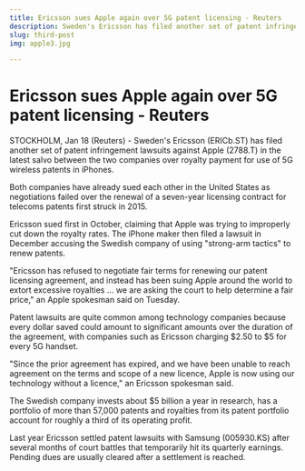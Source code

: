 ```yaml
---
title: Ericsson sues Apple again over 5G patent licensing - Reuters
description: Sweden's Ericsson has filed another set of patent infringement lawsuits against Apple in the la…
slug: third-post
img: apple3.jpg

---
```


# Ericsson sues Apple again over 5G patent licensing - Reuters



STOCKHOLM, Jan 18 (Reuters) - Sweden's Ericsson (ERICb.ST) has filed another set of patent infringement lawsuits against Apple (2788.T) in the latest salvo between the two companies over royalty payment for use of 5G wireless patents in iPhones.

Both companies have already sued each other in the United States as negotiations failed over the renewal of a seven-year licensing contract for telecoms patents first struck in 2015.

Ericsson sued first in October, claiming that Apple was trying to improperly cut down the royalty rates. The iPhone maker then filed a lawsuit in December accusing the Swedish company of using "strong-arm tactics" to renew patents.


"Ericsson has refused to negotiate fair terms for renewing our patent licensing agreement, and instead has been suing Apple around the world to extort excessive royalties ... we are asking the court to help determine a fair price," an Apple spokesman said on Tuesday.

Patent lawsuits are quite common among technology companies because every dollar saved could amount to significant amounts over the duration of the agreement, with companies such as Ericsson charging $2.50 to $5 for every 5G handset.


"Since the prior agreement has expired, and we have been unable to reach agreement on the terms and scope of a new licence, Apple is now using our technology without a licence," an Ericsson spokesman said.

The Swedish company invests about $5 billion a year in research, has a portfolio of more than 57,000 patents and royalties from its patent portfolio account for roughly a third of its operating profit.


Last year Ericsson settled patent lawsuits with Samsung (005930.KS) after several months of court battles that temporarily hit its quarterly earnings. Pending dues are usually cleared after a settlement is reached. 

